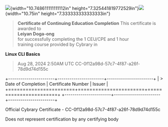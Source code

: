 ![](vertopal_290e39511e49466aafc628c98788e174/media/image1.png){width="10.748611111111112in"
height="7.325441819772529in"}![](vertopal_290e39511e49466aafc628c98788e174/media/image2.png){width="10.75in"
height="7.333333333333333in"}

> **Certificate of Continuing Education Completion** This certificate is
> awarded to\
> **Leiyan Doga-ong**\
> for successfully completing the 1 CEU/CPE and 1 hour\
> training course provided by Cybrary in

**Linux CLI Basics**

> Aug 28, 2024 2:50AM UTC CC-0f12a98d-57c7-4f87-a26f-78d9d74d155c

+-----------------------+-----------------------+-----------------------+
| > Date of Completion  | Certificate Number    | Issuer                |
+=======================+=======================+=======================+
+-----------------------+-----------------------+-----------------------+

Official Cybrary Certificate - CC-0f12a98d-57c7-4f87-a26f-78d9d74d155c

Does not represent certification by any certifying body
